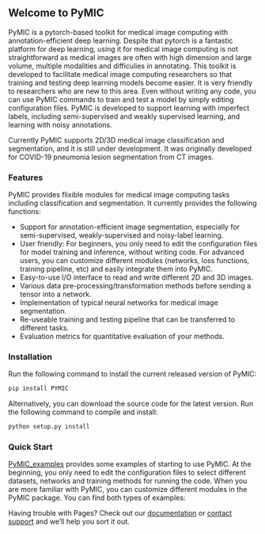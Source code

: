 ## Welcome to PyMIC 

PyMIC is a pytorch-based toolkit for medical image computing with annotation-efficient deep learning. Despite that pytorch is a fantastic platform for deep learning, using it for medical image computing is not straightforward as medical images are often with high dimension and large volume, multiple modalities and difficulies in annotating. This toolkit is developed to facilitate medical image computing researchers so that training and testing deep learning models become easier. It is very friendly to researchers who are new to this area. Even without writing any code, you can use PyMIC commands to train and test a model by simply editing configuration files.  PyMIC is developed to support learning with imperfect labels, including semi-supervised and weakly supervised learning, and learning with noisy annotations.

Currently PyMIC supports 2D/3D medical image classification and segmentation, and it is still under development. It was originally developed for COVID-19 pneumonia lesion segmentation from CT images.

### Features
PyMIC provides flixible modules for medical image computing tasks including classification and segmentation. It currently provides the following functions:
* Support for annotation-efficient image segmentation, especially for semi-supervised, weakly-supervised and noisy-label learning.
* User friendly: For beginners, you only need to edit the configuration files for model training and inference, without writing code. For advanced users, you can customize different modules (networks, loss functions, training pipeline, etc) and easily integrate them into PyMIC.
* Easy-to-use I/O interface to read and write different 2D and 3D images.
* Various data pre-processing/transformation methods before sending a tensor into a network.
* Implementation of typical neural networks for medical image segmentation.
* Re-useable training and testing pipeline that can be transferred to different tasks.
* Evaluation metrics for quantitative evaluation of your methods.

### Installation
Run the following command to install the current released version of PyMIC:

```bash
pip install PYMIC
```

Alternatively, you can download the source code for the latest version. Run the following command to compile and install:

```bash
python setup.py install
``` 

### Quick Start
[PyMIC_examples][examples] provides some examples of starting to use PyMIC. At the beginning, you only need to  edit the configuration files to select different datasets, networks and training methods for running the code. When you are more familiar with PyMIC, you can customize different modules in the PyMIC package. You can find both types of examples: 

[examples]: https://github.com/HiLab-git/PyMIC_examples

Having trouble with Pages? Check out our [documentation](https://docs.github.com/categories/github-pages-basics/) or [contact support](https://support.github.com/contact) and we’ll help you sort it out.
